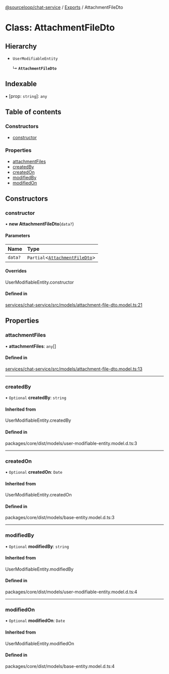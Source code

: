 [@sourceloop/chat-service](../README.md) / [Exports](../modules.md) / AttachmentFileDto

# Class: AttachmentFileDto

## Hierarchy

- `UserModifiableEntity`

  ↳ **`AttachmentFileDto`**

## Indexable

▪ [prop: `string`]: `any`

## Table of contents

### Constructors

- [constructor](AttachmentFileDto.md#constructor)

### Properties

- [attachmentFiles](AttachmentFileDto.md#attachmentfiles)
- [createdBy](AttachmentFileDto.md#createdby)
- [createdOn](AttachmentFileDto.md#createdon)
- [modifiedBy](AttachmentFileDto.md#modifiedby)
- [modifiedOn](AttachmentFileDto.md#modifiedon)

## Constructors

### constructor

• **new AttachmentFileDto**(`data?`)

#### Parameters

| Name | Type |
| :------ | :------ |
| `data?` | `Partial`<[`AttachmentFileDto`](AttachmentFileDto.md)\> |

#### Overrides

UserModifiableEntity.constructor

#### Defined in

[services/chat-service/src/models/attachment-file-dto.model.ts:21](https://github.com/sourcefuse/loopback4-microservice-catalog/blob/00e854d46/services/chat-service/src/models/attachment-file-dto.model.ts#L21)

## Properties

### attachmentFiles

• **attachmentFiles**: `any`[]

#### Defined in

[services/chat-service/src/models/attachment-file-dto.model.ts:13](https://github.com/sourcefuse/loopback4-microservice-catalog/blob/00e854d46/services/chat-service/src/models/attachment-file-dto.model.ts#L13)

___

### createdBy

• `Optional` **createdBy**: `string`

#### Inherited from

UserModifiableEntity.createdBy

#### Defined in

packages/core/dist/models/user-modifiable-entity.model.d.ts:3

___

### createdOn

• `Optional` **createdOn**: `Date`

#### Inherited from

UserModifiableEntity.createdOn

#### Defined in

packages/core/dist/models/base-entity.model.d.ts:3

___

### modifiedBy

• `Optional` **modifiedBy**: `string`

#### Inherited from

UserModifiableEntity.modifiedBy

#### Defined in

packages/core/dist/models/user-modifiable-entity.model.d.ts:4

___

### modifiedOn

• `Optional` **modifiedOn**: `Date`

#### Inherited from

UserModifiableEntity.modifiedOn

#### Defined in

packages/core/dist/models/base-entity.model.d.ts:4
